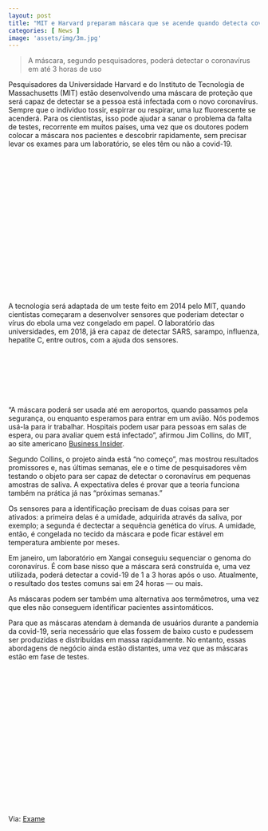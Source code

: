```yaml
---
layout: post
title: "MIT e Harvard preparam máscara que se acende quando detecta covid-19"
categories: [ News ]
image: 'assets/img/3m.jpg'
---
```


> A máscara, segundo pesquisadores, poderá detectar o coronavírus em até 3 horas de uso 

Pesquisadores da Universidade Harvard e do Instituto de Tecnologia de Massachusetts (MIT) estão desenvolvendo uma máscara de proteção que será capaz de detectar se a pessoa está infectada com o novo coronavírus. Sempre que o indíviduo tossir, espirrar ou respirar, uma luz fluorescente se acenderá. Para os cientistas, isso pode ajudar a sanar o problema da falta de testes, recorrente em muitos países, uma vez que os doutores podem colocar a máscara nos pacientes e descobrir rapidamente, sem precisar levar os exames para um laboratório, se eles têm ou não a covid-19.

<!-- QUADRADO -->
<script async src="//pagead2.googlesyndication.com/pagead/js/adsbygoogle.js"></script>
<ins class="adsbygoogle"
style="display:inline-block;width:336px;height:280px"
data-ad-client="ca-pub-2838251107855362"
data-ad-slot="5351066970"></ins>
<script>
(adsbygoogle = window.adsbygoogle || []).push({});
</script>

A tecnologia será adaptada de um teste feito em 2014 pelo MIT, quando cientistas começaram a desenvolver sensores que poderiam detectar o vírus do ebola uma vez congelado em papel. O laboratório das universidades, em 2018, já era capaz de detectar SARS, sarampo, influenza, hepatite C, entre outros, com a ajuda dos sensores.

<!-- MINI ANÚNCIO -->
<script async src="//pagead2.googlesyndication.com/pagead/js/adsbygoogle.js"></script>
<!-- Games Root -->
<ins class="adsbygoogle"
style="display:inline-block;width:730px;height:95px"
data-ad-client="ca-pub-2838251107855362"
data-ad-slot="5351066970"></ins>
<script>
(adsbygoogle = window.adsbygoogle || []).push({});
</script>

“A máscara poderá ser usada até em aeroportos, quando passamos pela segurança, ou enquanto esperamos para entrar em um avião. Nós podemos usá-la para ir trabalhar. Hospitais podem usar para pessoas em salas de espera, ou para avaliar quem está infectado”, afirmou Jim Collins, do MIT, ao site americano [ Business Insider](https://www.businessinsider.com/coronavirus-face-mask-light-up-screening-tool-test-2020-5).

<!-- RETANGULO LARGO 2 -->
<script async src="//pagead2.googlesyndication.com/pagead/js/adsbygoogle.js"></script>
<ins class="adsbygoogle"
style="display:block; text-align:center;"
data-ad-layout="in-article"
data-ad-format="fluid"
data-ad-client="ca-pub-2838251107855362"
data-ad-slot="8549252987"></ins>
<script>
(adsbygoogle = window.adsbygoogle || []).push({});
</script>

Segundo Collins, o projeto ainda está “no começo”, mas mostrou resultados promissores e, nas últimas semanas, ele e o time de pesquisadores vêm testando o objeto para ser capaz de detectar o coronavírus em pequenas amostras de saliva. A expectativa deles é provar que a teoria funciona também na prática já nas “próximas semanas.”

Os sensores para a identificação precisam de duas coisas para ser ativados: a primeira delas é a umidade, adquirida através da saliva, por exemplo; a segunda é dectectar a sequência genética do vírus. A umidade, então, é congelada no tecido da máscara e pode ficar estável em temperatura ambiente por meses.

<!-- RETANGULO LARGO -->
<script async src="https://pagead2.googlesyndication.com/pagead/js/adsbygoogle.js"></script>
<!-- Informat -->
<ins class="adsbygoogle"
style="display:block"
data-ad-client="ca-pub-2838251107855362"
data-ad-slot="2327980059"
data-ad-format="auto"
data-full-width-responsive="true"></ins>
<script>
(adsbygoogle = window.adsbygoogle || []).push({});
</script>

Em janeiro, um laboratório em Xangai conseguiu sequenciar o genoma do coronavírus. É com base nisso que a máscara será construída e, uma vez utilizada, poderá detectar a covid-19 de 1 a 3 horas após o uso. Atualmente, o resultado dos testes comuns sai em 24 horas — ou mais.

As máscaras podem ser também uma alternativa aos termômetros, uma vez que eles não conseguem identificar pacientes assintomáticos.

Para que as máscaras atendam à demanda de usuários durante a pandemia da covid-19, seria necessário que elas fossem de baixo custo e pudessem ser produzidas e distribuídas em massa rapidamente. No entanto, essas abordagens de negócio ainda estão distantes, uma vez que as máscaras estão em fase de testes.

<!-- QUADRADO -->
<script async src="//pagead2.googlesyndication.com/pagead/js/adsbygoogle.js"></script>
<ins class="adsbygoogle"
style="display:inline-block;width:336px;height:280px"
data-ad-client="ca-pub-2838251107855362"
data-ad-slot="5351066970"></ins>
<script>
(adsbygoogle = window.adsbygoogle || []).push({});
</script>

Via: [Exame](https://exame.abril.com.br/tecnologia/mit-e-harvard-preparam-mascara-que-acende-quando-detecta-covid-19/)

